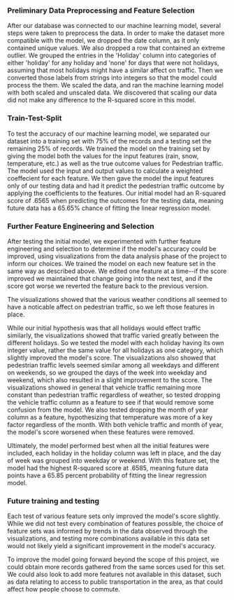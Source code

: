 ### Preliminary Data Preprocessing and Feature Selection

After our database was connected to our machine learning model, several steps were taken to preprocess the data. In order to make the dataset more compatible with the model, we dropped the date column, as it only contained unique values.  We also dropped a row that contained an extreme outlier.  We grouped the entries in the 'Holiday' column into categories of either 'holiday' for any holiday and 'none' for days that were not holidays, assuming that most holidays might have a similar affect on traffic. Then we converted those labels from strings into integers so that the model could process the them. We scaled the data, and ran the machine learning model with both scaled and unscaled data. We discovered that scaling our data did not make any difference to the R-squared score in this model. 

### Train-Test-Split

To test the accuracy of our machine learning model, we separated our dataset into a training set with 75% of the records and a testing set the remaining 25% of records. We trained the model on the training set by giving the model both the values for the input features (rain, snow, temperature, etc.) as well as the true outcome values for Pedestrian traffic.  The model used the input and output values to calculate a weighted coeffecient for each feature. We then gave the model the input features only of our testing data and had it predict the pedestrian traffic outcome by applying the coefficients to the features. Our initial model had an R-squared score of .6565 when predicting the outcomes for the testing data, meaning future data has a 65.65% chance of fitting the linear regression model.

### Further Feature Engineering and Selection

After testing the initial model, we experimented with further feature engineering and selection to determine if the model's accuracy could be improved, using visualizations from the data analysis phase of the project to inform our choices.  We trained the model on each new feature set in the same way as described above.  We edited one feature at a time--if the score improved we maintained that change going into the next test, and if the score got worse we reverted the feature back to the previous version.

The visualizations showed that the various weather conditions all seemed to have a noticable affect on pedestrian traffic, so we left those features in place.  

While our initial hypothesis was that all holidays would effect traffic similarly, the visualizations showed that traffic varied greatly between the different holidays. So we tested the model with each holiday having its own integer value, rather the same value for all holidays as one category, which slightly improved the model's score.  The visualizations also showed that pedestrian traffic levels seemed similar among all weekdays and different on weekends, so we grouped the days of the week into weekday and weekend, which also resulted in a slight improvement to the score.  The visualizations showed in general that vehicle traffic remaining more constant than pedestrian traffic regardless of weather, so tested dropping the vehicle traffic column as a feature to see if that would remove some confusion from the model.  We also tested dropping the month of year column as a feature, hypothesizing that temperature was more of a key factor regardless of the month.  With both vehicle traffic and month of year, the model's score worsened when these features were removed.  

Ultimately, the model performed best when all the initial features were included, each holiday in the holiday column was left in place, and the day of week was grouped into weekday or weekend.  With this feature set, the model had the highest R-squared score at .6585, meaning future data points have a 65.85 percent probability of fitting the linear regression model.

### Future training and testing

Each test of various feature sets only improved the model's score slightly.  While we did not test every combination of features possible, the choice of feature sets was informed by trends in the data observed through the visualizations, and testing more combinations available in this data set would not likely yield a significant improvement in the model's accuracy.  

To improve the model going forward beyond the scope of this project, we could obtain more records gathered from the same sorces used for this set.  We could also look to add more features not available in this dataset, such as data relating to access to public transportation in the area, as that could affect how people choose to commute.  
